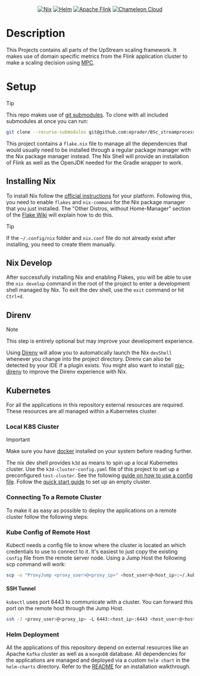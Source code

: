 <div align="center">
<!-- INFO: The empty line is required for center to work.-->

[![Nix](https://img.shields.io/badge/Nix_devShell-%235277C3?style=for-the-badge&logo=NixOS&logoColor=white)](https://nixos.wiki/wiki/Flakes)
[![Helm](https://img.shields.io/badge/Helm-0F1689?style=for-the-badge&logo=Helm&logoColor=white)](https://helm.sh/)
[![Apache Flink](https://img.shields.io/badge/Apache%20Flink%201.18.1-E6526F?style=for-the-badge&logo=Apache%20Flink&logoColor=white)](https://flink.apache.org/)
[![Chameleon Cloud](https://img.shields.io/badge/Chameleon%20Cloud-042F55D?style=for-the-badge&logoColor=white)](https://www.chameleoncloud.org/)

</div>

# Description
This Projects contains all parts of the UpStream scaling framework. It makes use of domain specific metrics from the Flink application cluster to make a scaling decision using
[MPC](https://en.wikipedia.org/wiki/Model_predictive_control).
# Setup

> [!TIP]
> This repo makes use of [git submodules](https://git-scm.com/book/en/v2/Git-Tools-Submodules).
> To clone with all included submodules at once you can run:
> ``` bash
> git clone --recurse-submodules git@github.com:eprader/BSc_streamprocessing.git
> ```

This project contains a `flake.nix` file to manage all the dependencies that would usually need to be installed through a regular package manager
with the Nix package manager instead. The Nix Shell will provide an installation of Flink as well as the OpenJDK needed for the Gradle wrapper to work.

## Installing Nix
To install Nix follow the [official instructions](https://nixos.org/download) for your platform.
Following this, you need to enable `flakes` and `nix-command` for the Nix package manager that you just installed.
The "Other Distros, without Home-Manager" section of the [Flake Wiki](https://nixos.wiki/wiki/Flakes) will explain how to do this.
> [!TIP]
> If the `~/.config/nix` folder and `nix.conf` file do not already exist after installing, you need to create them manually.

## Nix Develop
After successfully installing Nix and enabling Flakes, you will be able to use the `nix develop` command in the root of the project to enter a
development shell managed by Nix. To exit the dev shell, use the `exit` command or hit `Ctrl+d`.

## Direnv
> [!NOTE]
> This step is entirely optional but may improve your development experience.

Using [Direnv](https://direnv.net/) will allow you to automatically launch the Nix `devShell` whenever you change into the project directory.
Direnv can also be detected by your IDE if a plugin exists.
You might also want to install [nix-direnv](https://github.com/nix-community/nix-direnv) to improve the Direnv experience with Nix.

## Kubernetes
For all the applications in this repository external resources are required.
These resources are all managed within a Kubernetes cluster.

### Local K8S Cluster
> [!IMPORTANT]
> Make sure you have [docker](https://www.docker.com/) installed on your system before reading further.

The nix dev shell provides `k3d` as means to spin up a local Kubernetes cluster.
Use the `k3d-cluster-config.yaml` file of this project to set up a preconfigured `test-cluster`.
See the following [guide on how to use a config file](https://k3d.io/v5.0.0/usage/configfile/#usage).
Follow the [quick start guide](https://k3d.io/v5.6.3/#quick-start) to set up an empty cluster.

### Connecting To a Remote Cluster
To make it as easy as possible to deploy the applications on a remote cluster follow the following steps:

### Kube Config of Remote Host
Kubectl needs a config file to know where the cluster is located an which credentials to use to connect to it. It's easiest to just copy the existing `config` file from the remote server node.
Using a Jump Host the following scp command will work:
```bash
scp -o "ProxyJump <proxy_user>@<proxy_ip>" <host_user>@<host_ip>:~/.kube/config ./.kube/config
```

#### SSH Tunnel
`kubectl` uses port 6443 to communicate with a cluster. You can forward this port on the remote host through the Jump Host.

```bash
ssh -J <proxy_user>@<proxy_ip> -L 6443:<host_ip>:6443 <host_user>@<host_ip> -N &
```

### Helm Deployment
All the applications of this repository depend on external resources like an Apache `Kafka` cluster as well as a `mongoDB` database.
All dependencies for the applications are managed and deployed via a custom `helm chart` in the `helm-charts` directory.
Refer to the [README](./helm-charts/riot-applications/README.md) for an installation walkthrough.
